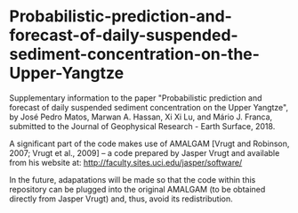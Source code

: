 # Probabilistic-prediction-and-forecast-of-daily-suspended-sediment-concentration-on-the-Upper-Yangtze
Supplementary information to the paper "Probabilistic prediction and forecast of daily suspended sediment concentration on the Upper Yangtze", by José Pedro Matos, Marwan A. Hassan, Xi Xi Lu, and Mário J. Franca, submitted to the Journal of Geophysical Research - Earth Surface, 2018.

A significant part of the code makes use of AMALGAM [Vrugt and Robinson, 2007; Vrugt et al., 2009] – a code prepared by Jasper Vrugt and available from his website at:
http://faculty.sites.uci.edu/jasper/software/

In the future, adapatations will be made so that the code within this repository can be plugged into the original AMALGAM (to be obtained directly from Jasper Vrugt) and, thus, avoid its redistribution.
